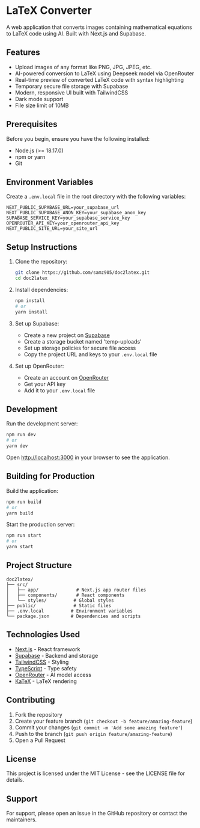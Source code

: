 # LaTeX Converter

A web application that converts images containing mathematical equations to LaTeX code using AI. Built with Next.js and Supabase.


## Features

- Upload images of any format like PNG, JPG, JPEG, etc.
- AI-powered conversion to LaTeX using Deepseek model via OpenRouter
- Real-time preview of converted LaTeX code with syntax highlighting
- Temporary secure file storage with Supabase
- Modern, responsive UI built with TailwindCSS
- Dark mode support
- File size limit of 10MB

## Prerequisites

Before you begin, ensure you have the following installed:
- Node.js (>= 18.17.0)
- npm or yarn
- Git

## Environment Variables

Create a `.env.local` file in the root directory with the following variables:

```env
NEXT_PUBLIC_SUPABASE_URL=your_supabase_url
NEXT_PUBLIC_SUPABASE_ANON_KEY=your_supabase_anon_key
SUPABASE_SERVICE_KEY=your_supabase_service_key
OPENROUTER_API_KEY=your_openrouter_api_key
NEXT_PUBLIC_SITE_URL=your_site_url
```

## Setup Instructions

1. Clone the repository:
   ```bash
   git clone https://github.com/samz905/doc2latex.git
   cd doc2latex
   ```

2. Install dependencies:
   ```bash
   npm install
   # or
   yarn install
   ```

3. Set up Supabase:
   - Create a new project on [Supabase](https://supabase.com)
   - Create a storage bucket named 'temp-uploads'
   - Set up storage policies for secure file access
   - Copy the project URL and keys to your `.env.local` file

4. Set up OpenRouter:
   - Create an account on [OpenRouter](https://openrouter.ai)
   - Get your API key
   - Add it to your `.env.local` file

## Development

Run the development server:

```bash
npm run dev
# or
yarn dev
```

Open [http://localhost:3000](http://localhost:3000) in your browser to see the application.

## Building for Production

Build the application:

```bash
npm run build
# or
yarn build
```

Start the production server:

```bash
npm run start
# or
yarn start
```

## Project Structure

```
doc2latex/
├── src/
│   ├── app/              # Next.js app router files
│   ├── components/       # React components
│   └── styles/          # Global styles
├── public/              # Static files
├── .env.local          # Environment variables
└── package.json        # Dependencies and scripts
```

## Technologies Used

- [Next.js](https://nextjs.org/) - React framework
- [Supabase](https://supabase.com/) - Backend and storage
- [TailwindCSS](https://tailwindcss.com/) - Styling
- [TypeScript](https://www.typescriptlang.org/) - Type safety
- [OpenRouter](https://openrouter.ai/) - AI model access
- [KaTeX](https://katex.org/) - LaTeX rendering

## Contributing

1. Fork the repository
2. Create your feature branch (`git checkout -b feature/amazing-feature`)
3. Commit your changes (`git commit -m 'Add some amazing feature'`)
4. Push to the branch (`git push origin feature/amazing-feature`)
5. Open a Pull Request

## License

This project is licensed under the MIT License - see the LICENSE file for details.

## Support

For support, please open an issue in the GitHub repository or contact the maintainers.

